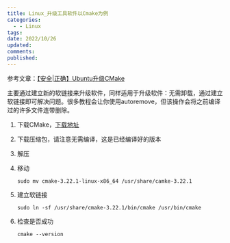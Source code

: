 ```yaml
---
title: Linux_升级工具软件以Cmake为例
categories:
  - - Linux
tags: 
date: 2022/10/26
updated: 
comments: 
published:
---
```


参考文章：[【安全|正确】Ubuntu升级CMake](https://blog.csdn.net/zzh516451964zzh/article/details/126373715)

主要通过建立新的软链接来升级软件，同样适用于升级软件：无需卸载，通过建立软链接即可解决问题。很多教程会让你使用autoremove，但该操作会将之前编译过的许多文件连带删除。

1. 下载CMake，[下载地址](https://cmake.org/files/)

2. 下载压缩包，请注意无需编译，这是已经编译好的版本

3. 解压

4. 移动

   `sudo mv cmake-3.22.1-linux-x86_64 /usr/share/camke-3.22.1`

5. 建立软链接

   `sudo ln -sf /usr/share/cmake-3.22.1/bin/cmake /usr/bin/cmake `

6. 检查是否成功

   `cmake --version`
